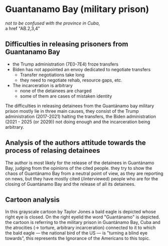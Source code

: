 # Guantanamo Bay (military prison)

*not to be confused with the province in Cuba*,  
a href "AB.2,3,4"

## Difficulties in releasing prisoners from Guantanamo Bay

- the Trump administration (7E0-7E4) froze transfers
- Biden has not appointed an envoy dedicated to negotiate transfers  
  - Transfer negotiations take long
  - they need to negotiate rehab, resource gaps, etc.
- The incarceration is arbitrary
  - none of the detainees are charged
  - some of them are cases of mistaken identity

The difficulties in releasing detainees from the Guantánamo bay military prison mostly
lie in three main causes, they consist of the Trump administration (2017-2021) halting
the transfers, the Biden administration (2021 - 2025 (or 2029)) not doing enough and
the incarceration being arbitrary.

## Analysis of the authors attitude towards the process of relasing detainees

The author is most likely for the release of the detainees in Guantánamo Bay, judging
from the opinions of the cited people. they try to show the chaos of Guantánamo Bay
from a neutral point of view, as they are reporting on news, but they have mostly
cited (/interviewed) people who are for the closing of Guantánamo Bay and the release
of all its detainees.

## Cartoon analysis

In this grayscale cartoon by Taylor Jones a bald eagle is depicted whose right eye is closed.
On the right eyelid the word "Guantánamo" is depicted. the cartoon is referring to the military
prison in Guantánamo Bay, Cuba and the atrocities (-> torture, arbitrary incarceration) connected
to it to which the bald eagle &mdash; the national bird of the US &mdash; is "turning a blind eye
towards", this represents the Ignorance of the Americans to this topic.
